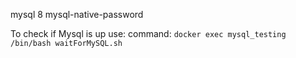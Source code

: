 mysql 8
mysql-native-password


To check if Mysql is up use: command:
<code>docker exec mysql_testing /bin/bash waitForMySQL.sh</code>